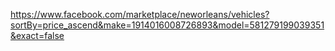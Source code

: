 https://www.facebook.com/marketplace/neworleans/vehicles?sortBy=price_ascend&make=1914016008726893&model=581279199039351&exact=false

